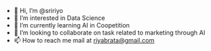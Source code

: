 - 👋 Hi, I’m @sririyo
- 👀 I’m interested in Data Science
- 🌱 I’m currently learning AI in Coopetition
- 💞️ I’m looking to collaborate on task related to marketing through AI
- 📫 How to reach me mail at riyabrata@gmail.com

<!---
sririyo/sririyo is a ✨ special ✨ repository because its `README.md` (this file) appears on your GitHub profile.
You can click the Preview link to take a look at your changes.
--->
